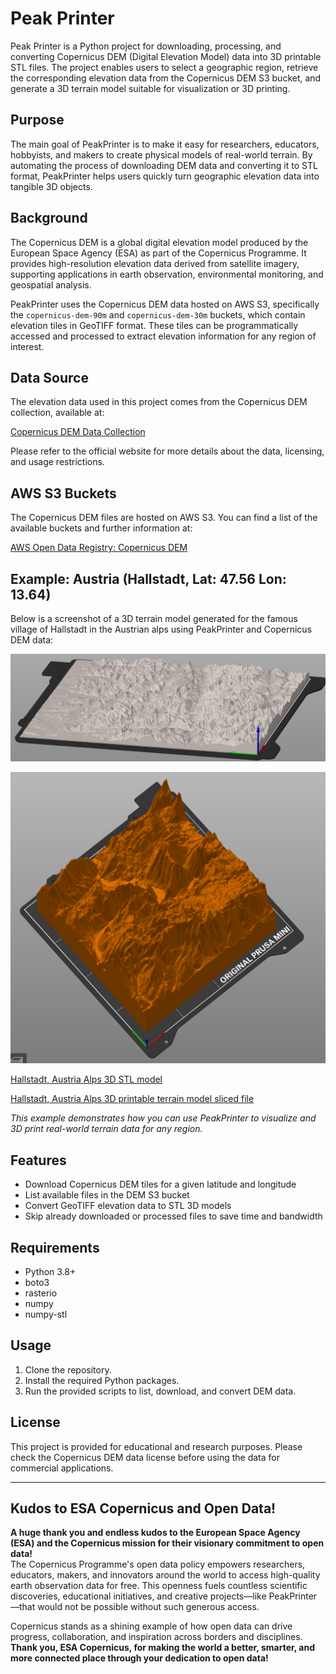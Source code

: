 # Peak Printer

Peak Printer is a Python project for downloading, processing, and converting Copernicus DEM (Digital Elevation Model) data into 3D printable STL files. The project enables users to select a geographic region, retrieve the corresponding elevation data from the Copernicus DEM S3 bucket, and generate a 3D terrain model suitable for visualization or 3D printing.

## Purpose

The main goal of PeakPrinter is to make it easy for researchers, educators, hobbyists, and makers to create physical models of real-world terrain. By automating the process of downloading DEM data and converting it to STL format, PeakPrinter helps users quickly turn geographic elevation data into tangible 3D objects.

## Background

The Copernicus DEM is a global digital elevation model produced by the European Space Agency (ESA) as part of the Copernicus Programme. It provides high-resolution elevation data derived from satellite imagery, supporting applications in earth observation, environmental monitoring, and geospatial analysis.

PeakPrinter uses the Copernicus DEM data hosted on AWS S3, specifically the `copernicus-dem-90m` and `copernicus-dem-30m` buckets, which contain elevation tiles in GeoTIFF format. These tiles can be programmatically accessed and processed to extract elevation information for any region of interest.

## Data Source

The elevation data used in this project comes from the Copernicus DEM collection, available at:

[Copernicus DEM Data Collection](https://dataspace.copernicus.eu/explore-data/data-collections/copernicus-contributing-missions/collections-description/COP-DEM)

Please refer to the official website for more details about the data, licensing, and usage restrictions.

## AWS S3 Buckets

The Copernicus DEM files are hosted on AWS S3. You can find a list of the available buckets and further information at:

[AWS Open Data Registry: Copernicus DEM](https://registry.opendata.aws/copernicus-dem/)

## Example: Austria (Hallstadt, Lat: 47.56 Lon: 13.64)

Below is a screenshot of a 3D terrain model generated for the famous village of Hallstadt in the Austrian alps using PeakPrinter and Copernicus DEM data:

![Hallstadt, Austria Alps 3D printable terrain model](./examples/austria_traunstein_gmunden.png)

![Hallstadt, Austria Alps focused 30km](./examples/austria_hallstadt_centered.png)

[Hallstadt, Austria Alps 3D STL model](./examples/Hallstadt_Austria_Copernicus_DSM_COG_30_N47_00_E013_00_DEM_Copernicus_DSM_COG_30_N47_00_E013_00_DEM.stl)

[Hallstadt, Austria Alps 3D printable terrain model sliced file](./examples/Hallstadt_Autria_Copernicus_DSM_COG_30_N47_00_E013_00_DEM_Copernicus_DSM_COG_30_N47_00_E013_00_DEM_0.4n_0.2mm_PLA_MINIIS_2h15m.bgcode)

*This example demonstrates how you can use PeakPrinter to visualize and 3D print real-world terrain data for any region.*

## Features

- Download Copernicus DEM tiles for a given latitude and longitude
- List available files in the DEM S3 bucket
- Convert GeoTIFF elevation data to STL 3D models
- Skip already downloaded or processed files to save time and bandwidth

## Requirements

- Python 3.8+
- boto3
- rasterio
- numpy
- numpy-stl

## Usage

1. Clone the repository.
2. Install the required Python packages.
3. Run the provided scripts to list, download, and convert DEM data.

## License

This project is provided for educational and research purposes. Please check the Copernicus DEM data license before using the data for commercial applications.

---

## Kudos to ESA Copernicus and Open Data!

**A huge thank you and endless kudos to the European Space Agency (ESA) and the Copernicus mission for their visionary commitment to open data!**  
The Copernicus Programme's open data policy empowers researchers, educators, makers, and innovators around the world to access high-quality earth observation data for free. This openness fuels countless scientific discoveries, educational initiatives, and creative projects—like PeakPrinter—that would not be possible without such generous access.

Copernicus stands as a shining example of how open data can drive progress, collaboration, and inspiration across borders and disciplines.  
**Thank you, ESA Copernicus, for making the world a better, smarter, and more connected place through your dedication to open data!**